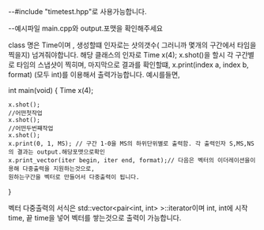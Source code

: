 
--#include "timetest.hpp"로 사용가능합니다.

--예시파일 main.cpp와 output.포맷을 확인해주세요

class 명은 Time이며 , 생성할떄 인자로는 샷의갯수( 그러니까 몇개의 구간에서 타임을 찍을지) 넘겨줘야합니다.
해당 클래스의 인자로 Time x(4); x.shot()을 할시 각 구간별로 타임의 스냅샷이 찍히며, 마지막으로 결과를 확인할떄,
x.print(index a, index b, format) (모두 int)를 이용해서 출력가능합니다. 예시를들면, 

int	main(void)
{
	Time x(4);

	x.shot();
	//어떤첫작업
	x.shot();
	//어떤두번쨰작업
	x.shot();
	x.print(0, 1, MS); // 구간 1-0을 MS의 하위단위별로 출력함. 각 출력인자 S,MS,NS의 결과는 output.해당포맷으로확인
	x.print_vector(iter begin, iter end, format);// 다음은 벡터의 이더레이션을이용해 다중출력을 지원하는것으로,
	원하는구간을 벡터로 만들어서 다중출력이 됩니다.
}

벡터 다중출력의 서식은 std::vector<pair<int, int> >::iterator이며 int, int에 시작 time, 끝 time을 넣어 벡터를 쌓는것으로 출력이 가능합니다.
